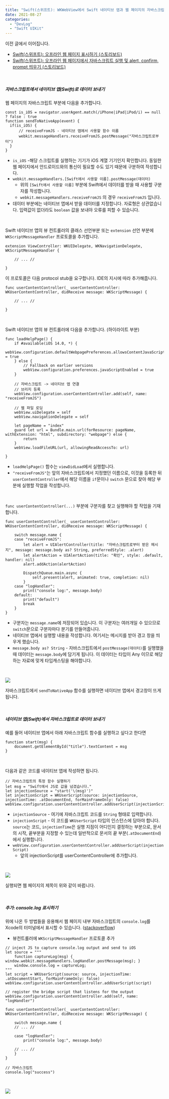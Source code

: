 ```yaml
---
title: "Swift(스위프트): WKWebView에서 Swift 네이티브 앱과 웹 페이지의 자바스크립트간 통신 (스토리보드) + console.log 표시"
date: 2021-08-27
categories: 
  - "DevLog"
  - "Swift UIKit"
---
```


이전 글에서 이어집니다.

- [Swift(스위프트): 오프라인 웹 페이지 표시하기 (스토리보드)](http://yoonbumtae.com/?p=3922)
- [Swift(스위프트): 오프라인 웹 페이지에서 자바스크립트 실행 및 alert, confirm, prompt 띄우기 (스토리보드)](http://yoonbumtae.com/?p=3933)

 

##### **자바스크립트에서 네이티브 앱(Swift)로 데이터 보내기**

웹 페이지의 자바스크립트 부분에 다음을 추가합니다.

```
const is_iOS = navigator.userAgent.match(/iPhone|iPad|iPod/i) == null ? false : true
function sendToNativeApp(event) {
  if(is_iOS) {
      // receiveFromJS - 네이티브 앱에서 사용할 함수 이름
      webkit.messageHandlers.receiveFromJS.postMessage("자바스크립트로부터")
  }
}
```

- `is_iOS` -해당 스크립트를 실행하는 기기가 iOS 계열 기기인지 확인합니다. 동일한 웹 페이지에서 안드로이드와의 통신이 필요할 수도 있기 때문에 구분하여 작성합니다.
- `webkit.messageHandlers.[Swift에서 사용할 이름].postMessage(데이터)`
    - 위의 `[Swift에서 사용할 이름]` 부분에 Swift에서 데이터를 받을 때 사용할 구분자를 작성합니다.
    - `webkit.messageHandlers.receiveFromJS` 의 경우 `receiveFromJS` 입니다.
- 데이터 부분에는 네이티브 앱에서 받을 데이터를 지정합니다. 자료형은 상관없습니다. 입력값이 없더라도 `boolean` 값을 보내야 오류를 피할 수 있습니다.

 

Swift 네이티브 앱의 뷰 컨트롤러의 클래스 선언부분 또는 `extension` 선언 부분에 `WKScriptMessageHandler` 프로토콜을 추가합니다.

```
extension ViewController: WKUIDelegate, WKNavigationDelegate, WKScriptMessageHandler {
    
    // ... //

}
```

이 프로토콜은 다음 protocol stub을 요구합니다. IDE의 지시에 따라 추가해줍니다.

```
func userContentController(_ userContentController: WKUserContentController, didReceive message: WKScriptMessage) {
    
    // ... //

}
```

 

Swift 네이티브 앱의 뷰 컨트롤러에 다음을 추가합니다. (하이라이트 부분)

```
func loadHelpPage() {
    if #available(iOS 14.0, *) {
        webView.configuration.defaultWebpagePreferences.allowsContentJavaScript = true
    } else {
        // Fallback on earlier versions
        webView.configuration.preferences.javaScriptEnabled = true
    }
    
    // 자바스크립트 -> 네이티브 앱 연결
    // 브리지 등록
    webView.configuration.userContentController.add(self, name: "receiveFromJS")
    
    // 웹 파일 로딩
    webView.uiDelegate = self
    webView.navigationDelegate = self
    
    let pageName = "index"
    guard let url = Bundle.main.url(forResource: pageName, withExtension: "html", subdirectory: "webpage") else {
        return
    }
    webView.loadFileURL(url, allowingReadAccessTo: url)

}
```

- `loadHelpPage()` 함수는 `viewDidLoad`에서 실행합니다.
- `"receiveFromJS"`는 앞의 자바스크립트에서 지정했던 이름으로, 이것을 등록한 뒤 `userContentController`에서 해당 이름을 `if`문이나 `switch` 문으로 찾아 해당 부분에 실행할 작업을 작성합니다.

 

`func userContentController(...)` 부분에 구분자를 찾고 실행해야 할 작업을 기재합니다.

```
func userContentController(_ userContentController: WKUserContentController, didReceive message: WKScriptMessage) {
    
    switch message.name {
    case "receiveFromJS":
        let alert = UIAlertController(title: "자바스크립트로부터 받은 메시지", message: message.body as? String, preferredStyle: .alert)
        let alertAction = UIAlertAction(title: "확인", style: .default, handler: nil)
        alert.addAction(alertAction)
        
        DispatchQueue.main.async {
            self.present(alert, animated: true, completion: nil)
        }
    case "logHandler":
        print("console log:", message.body)
    default:
        print("default")
        break
    }
}
```

- 구분자는 `message.name`에 저장되어 있습니다. 이 구분자는 여러개일 수 있으므로 `switch`문으로 구분자마다 분기를 만들어줍니다.
- 네이티브 앱에서 실행할 내용을 작성합니다. 여기서는 메시지를 받아 경고 창을 띄우게 했습니다.
- `message.body as? String` - 자바스크립트에서 `postMessage(데이터)`를 실행했을 때 데이터는 `message.body`에 담기게 됩니다. 이 데이터는 타입이 Any 이므로 해당하는 자료에 맞게 타입캐스팅을 해야합니다.

 

 ![](/assets/img/wp-content/uploads/2021/08/스크린샷-2021-08-28-오전-1.24.36.jpg)

자바스크립트에서 `sendToNativeApp` 함수를 실행하면 네이티브 앱에서 경고창이 뜨게 됩니다.

 

##### **네이티브 앱(Swift)에서 자바스크립트로 데이터 보내기**

예를 들어 네이티브 앱에서 아래 자바스크립트 함수를 실행하고 싶다고 한다면

```
function start(msg) {
    document.getElementById("title").textContent = msg
}
```

 

다음과 같은 코드를 네이티브 앱에 작성하면 됩니다.

```
// 자바스크립트의 특정 함수 실행하기
let msg = "Swift에서 JS로 값을 넘겼습니다."
let injectionSource = "start('\(msg)')"
let injectionScript = WKUserScript(source: injectionSource, injectionTime: .atDocumentEnd, forMainFrameOnly: false)
webView.configuration.userContentController.addUserScript(injectionScript)
```

- `injectionSource` - 여기에 자바스크립트 코드를 `String` 형태로 입력합니다.
- `injectionScript` - 이 코드를 `WKUserScript` 타입의 인스턴스에 담아야 합니다. `source`는 코드, `injectionTime`은 실행 지점이 어디인지 결정하는 부분으로, 문서의 시작, 끝부분을 지정할 수 있는데 일반적으로 문서의 끝 부분(`.atDocumentEnd`)에서 실행합니다.
- `webView.configuration.userContentController.addUserScript(injectionScript)`
    - 앞의 injectionScript를 userContentController에 추가합니다.

 

 ![](/assets/img/wp-content/uploads/2021/08/스크린샷-2021-08-28-오전-1.30.32.jpg)

실행되면 웹 페이지의 제목이 위와 같이 바뀝니다.

 

##### **추가: console.log 표시하기**

위에 나온 두 방법들을 응용해서 웹 페이지 내부 자바스크립트의 `console.log`를 Xcode의 터미널에서 표시할 수 있습니다. ([stackoverflow](https://stackoverflow.com/questions/37159648/how-to-read-console-logs-of-wkwebview-programmatically))

- 뷰컨트롤러에 `WKScriptMessageHandler` 프로토콜 추가

```
// inject JS to capture console.log output and send to iOS
let source = """
    function captureLog(msg) { window.webkit.messageHandlers.logHandler.postMessage(msg); }
    window.console.log = captureLog;
"""
let script = WKUserScript(source: source, injectionTime: .atDocumentStart, forMainFrameOnly: false)
webView.configuration.userContentController.addUserScript(script)

// register the bridge script that listens for the output
webView.configuration.userContentController.add(self, name: "logHandler")
```

```
func userContentController(_ userContentController: WKUserContentController, didReceive message: WKScriptMessage) {
    
    switch message.name {
    // ... //

    case "logHandler":
        print("console log:", message.body)

    // ... //
    }
}
```

```
// 자바스크립트
console.log("success")
```

 

 ![](/assets/img/wp-content/uploads/2021/08/스크린샷-2021-08-28-오전-1.32.19.jpg)
